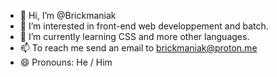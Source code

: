 - 👋 Hi, I’m @Brickmaniak
- 👀 I’m interested in front-end web developpement and batch.
- 🌱 I’m currently learning CSS and more other languages.
- 📫 To reach me send an email to brickmaniak@proton.me
- 😄 Pronouns: He / Him
<!---
Le-hacker49/Le-hacker49 is a ✨ special ✨ repository because its `README.md` (this file) appears on your GitHub profile.
You can click the Preview link to take a look at your changes.
--->
